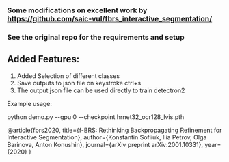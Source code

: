 ### Some modifications on excellent work by https://github.com/saic-vul/fbrs_interactive_segmentation/

### See the original repo for the requirements and setup
## Added Features:
1) Added Selection of different classes
2) Save outputs to json file on keystroke ctrl+s
3) The output json file can be used directly to train detectron2

Example usage:

python demo.py --gpu 0 --checkpoint  hrnet32_ocr128_lvis.pth 


@article{fbrs2020,
  title={f-BRS: Rethinking Backpropagating Refinement for Interactive Segmentation},
  author={Konstantin Sofiiuk, Ilia Petrov, Olga Barinova, Anton Konushin},
  journal={arXiv preprint arXiv:2001.10331},
  year={2020}
}
```
